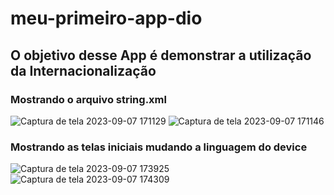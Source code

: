 # meu-primeiro-app-dio

## O objetivo desse App é demonstrar a utilização da Internacionalização 

### Mostrando o arquivo string.xml
![Captura de tela 2023-09-07 171129](https://github.com/prescriptSystem/meu-primeiro-app-dio/assets/103262500/922a0226-f69b-41f0-abaa-952580ef2e10)
![Captura de tela 2023-09-07 171146](https://github.com/prescriptSystem/meu-primeiro-app-dio/assets/103262500/0f008d6f-76ff-4639-9b8c-9ccd6e43409d)

### Mostrando as telas iniciais mudando a linguagem do device
![Captura de tela 2023-09-07 173925](https://github.com/prescriptSystem/meu-primeiro-app-dio/assets/103262500/fc7c820c-dd53-4c7c-99eb-dcf22049132a)
![Captura de tela 2023-09-07 174309](https://github.com/prescriptSystem/meu-primeiro-app-dio/assets/103262500/18f432aa-a007-42b4-a4fe-342c9a644212)
